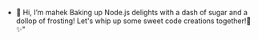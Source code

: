 - 👋 Hi, I’m mahek
Baking up Node.js delights with a dash of sugar and a dollop of frosting! Let's whip up some sweet code creations together!🍰 ✨"  
<!---
mahek747/mahek747 is a ✨ special ✨ repository because its `README.md` (this file) appears on your GitHub profile.
You can click the Preview link to take a look at your changes.
--->
